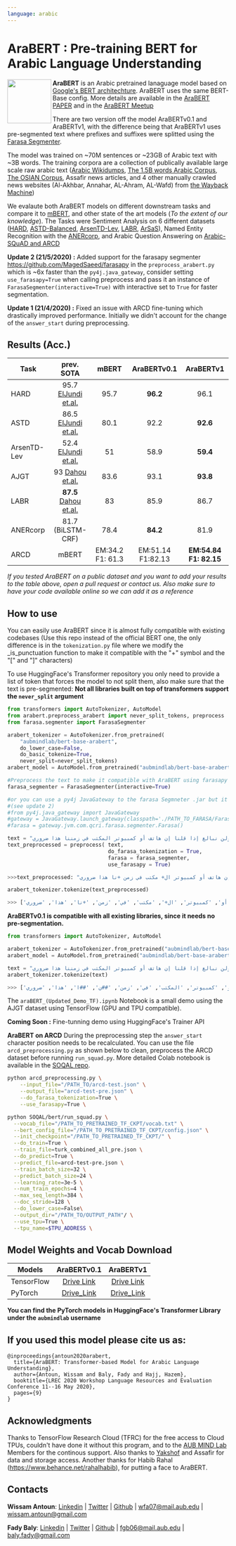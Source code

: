 ```yaml
---
language: arabic
---
```


# AraBERT : Pre-training BERT for Arabic Language Understanding
<img src="https://github.com/aub-mind/arabert/blob/master/arabert_logo.png" width="100" align="left"/>  

**AraBERT** is an Arabic pretrained lanaguage model based on [Google's BERT architechture](https://github.com/google-research/bert). AraBERT uses the same BERT-Base config. More details are available in the [AraBERT PAPER](https://arxiv.org/abs/2003.00104v2) and in the [AraBERT Meetup](https://github.com/WissamAntoun/pydata_khobar_meetup)

There are two version off the model AraBERTv0.1 and AraBERTv1, with the difference being that AraBERTv1 uses pre-segmented text where prefixes and suffixes were splitted using the [Farasa Segmenter](http://alt.qcri.org/farasa/segmenter.html).

The model was trained on ~70M sentences or ~23GB of Arabic text with ~3B words. The training corpora are a collection of publically available large scale raw arabic text ([Arabic Wikidumps](https://archive.org/details/arwiki-20190201), [The 1.5B words Arabic Corpus](https://www.semanticscholar.org/paper/1.5-billion-words-Arabic-Corpus-El-Khair/f3eeef4afb81223df96575adadf808fe7fe440b4), [The OSIAN Corpus](https://www.aclweb.org/anthology/W19-4619), Assafir news articles, and 4 other manually crawled news websites (Al-Akhbar, Annahar, AL-Ahram, AL-Wafd) from [the Wayback Machine](http://web.archive.org/))

We evalaute both AraBERT models on different downstream tasks and compare it to [mBERT]((https://github.com/google-research/bert/blob/master/multilingual.md)), and other state of the art models (*To the extent of our knowledge*). The Tasks were Sentiment Analysis on 6 different datasets ([HARD](https://github.com/elnagara/HARD-Arabic-Dataset), [ASTD-Balanced](https://www.aclweb.org/anthology/D15-1299), [ArsenTD-Lev](https://staff.aub.edu.lb/~we07/Publications/ArSentD-LEV_Sentiment_Corpus.pdf), [LABR](https://github.com/mohamedadaly/LABR), [ArSaS](http://lrec-conf.org/workshops/lrec2018/W30/pdf/22_W30.pdf)), Named Entity Recognition with the [ANERcorp](http://curtis.ml.cmu.edu/w/courses/index.php/ANERcorp), and Arabic Question Answering on [Arabic-SQuAD and ARCD](https://github.com/husseinmozannar/SOQAL)

**Update 2 (21/5/2020) :**
Added support for the farasapy segmenter https://github.com/MagedSaeed/farasapy in the ``preprocess_arabert.py`` which is ~6x faster than the ``py4j.java_gateway``, consider setting ``use_farasapy=True`` when calling preprocess and pass it an instance of ``FarasaSegmenter(interactive=True)`` with interactive set to ``True`` for faster segmentation.

**Update 1 (21/4/2020) :** 
Fixed an issue with ARCD fine-tuning which drastically improved performance. Initially we didn't account for the change of the ```answer_start``` during preprocessing.
## Results (Acc.)
Task | prev. SOTA | mBERT | AraBERTv0.1 | AraBERTv1
---|:---:|:---:|:---:|:---:
HARD |95.7 [ElJundi et.al.](https://www.aclweb.org/anthology/W19-4608/)|95.7|**96.2**|96.1
ASTD |86.5 [ElJundi et.al.](https://www.aclweb.org/anthology/W19-4608/)| 80.1|92.2|**92.6**
ArsenTD-Lev|52.4 [ElJundi et.al.](https://www.aclweb.org/anthology/W19-4608/)|51|58.9|**59.4**
AJGT|93 [Dahou et.al.](https://dl.acm.org/doi/fullHtml/10.1145/3314941)| 83.6|93.1|**93.8**
LABR|**87.5** [Dahou et.al.](https://dl.acm.org/doi/fullHtml/10.1145/3314941)|83|85.9|86.7
ANERcorp|81.7 (BiLSTM-CRF)|78.4|**84.2**|81.9
ARCD|mBERT|EM:34.2 F1: 61.3|EM:51.14 F1:82.13|**EM:54.84 F1: 82.15**

*If you tested AraBERT on a public dataset and you want to add your results to the table above, open a pull request or contact us. Also make sure to have your code available online so we can add it as a reference*

## How to use

You can easily use AraBERT since it is almost fully compatible with existing codebases (Use this repo instead of the official BERT one, the only difference is in the ```tokenization.py``` file where we modify the _is_punctuation function to make it compatible with the "+" symbol and the "[" and "]" characters)

To use HuggingFace's Transformer repository you only need to provide a list of token that forces the model to not split them, also make sure that the text is pre-segmented:
**Not all libraries built on top of transformers support the `never_split` argument**
```python
from transformers import AutoTokenizer, AutoModel
from arabert.preprocess_arabert import never_split_tokens, preprocess
from farasa.segmenter import FarasaSegmenter

arabert_tokenizer = AutoTokenizer.from_pretrained(
    "aubmindlab/bert-base-arabert",
    do_lower_case=False,
    do_basic_tokenize=True,
    never_split=never_split_tokens)
arabert_model = AutoModel.from_pretrained("aubmindlab/bert-base-arabert")

#Preprocess the text to make it compatible with AraBERT using farasapy
farasa_segmenter = FarasaSegmenter(interactive=True)

#or you can use a py4j JavaGateway to the farasa Segmneter .jar but it's slower 
#(see update 2)
#from py4j.java_gateway import JavaGateway
#gateway = JavaGateway.launch_gateway(classpath='./PATH_TO_FARASA/FarasaSegmenterJar.jar')
#farasa = gateway.jvm.com.qcri.farasa.segmenter.Farasa()

text = "ولن نبالغ إذا قلنا إن هاتف أو كمبيوتر المكتب في زمننا هذا ضروري"
text_preprocessed = preprocess( text,
                                do_farasa_tokenization = True,
                                farasa = farasa_segmenter,
                                use_farasapy = True)

>>>text_preprocessed: "و+ لن نبالغ إذا قل +نا إن هاتف أو كمبيوتر ال+ مكتب في زمن +نا هذا ضروري"

arabert_tokenizer.tokenize(text_preprocessed)

>>> ['و+', 'لن', 'نبال', '##غ', 'إذا', 'قل', '+نا', 'إن', 'هاتف', 'أو', 'كمبيوتر', 'ال+', 'مكتب', 'في', 'زمن', '+نا', 'هذا', 'ضروري']
```

**AraBERTv0.1 is compatible with all existing libraries, since it needs no pre-segmentation.**
```python
from transformers import AutoTokenizer, AutoModel

arabert_tokenizer = AutoTokenizer.from_pretrained("aubmindlab/bert-base-arabertv01",do_lower_case=False)
arabert_model = AutoModel.from_pretrained("aubmindlab/bert-base-arabertv01")

text = "ولن نبالغ إذا قلنا إن هاتف أو كمبيوتر المكتب في زمننا هذا ضروري"
arabert_tokenizer.tokenize(text)

>>> ['ولن', 'ن', '##بالغ', 'إذا', 'قلنا', 'إن', 'هاتف', 'أو', 'كمبيوتر', 'المكتب', 'في', 'زمن', '##ن', '##ا', 'هذا', 'ضروري']
```


The ```araBERT_(Updated_Demo_TF).ipynb``` Notebook is a small demo using the AJGT dataset using TensorFlow (GPU and TPU compatible).

**Coming Soon :** Fine-tunning demo using HuggingFace's Trainer API

**AraBERT on ARCD**
During the preprocessing step the ```answer_start``` character position needs to be recalculated. You can use the file ```arcd_preprocessing.py``` as shown below to clean, preprocess the ARCD dataset before running ```run_squad.py```. More detailed Colab notebook is available in the [SOQAL repo](https://github.com/husseinmozannar/SOQAL).
```bash
python arcd_preprocessing.py \
    --input_file="/PATH_TO/arcd-test.json" \
    --output_file="arcd-test-pre.json" \
    --do_farasa_tokenization=True \
    --use_farasapy=True \
```
```bash
python SOQAL/bert/run_squad.py \
  --vocab_file="/PATH_TO_PRETRAINED_TF_CKPT/vocab.txt" \
  --bert_config_file="/PATH_TO_PRETRAINED_TF_CKPT/config.json" \
  --init_checkpoint="/PATH_TO_PRETRAINED_TF_CKPT/" \
  --do_train=True \
  --train_file=turk_combined_all_pre.json \
  --do_predict=True \
  --predict_file=arcd-test-pre.json \
  --train_batch_size=32 \
  --predict_batch_size=24 \
  --learning_rate=3e-5 \
  --num_train_epochs=4 \
  --max_seq_length=384 \
  --doc_stride=128 \
  --do_lower_case=False\
  --output_dir="/PATH_TO/OUTPUT_PATH"/ \
  --use_tpu=True \
  --tpu_name=$TPU_ADDRESS \
```
## Model Weights and Vocab Download
Models | AraBERTv0.1 | AraBERTv1
---|:---:|:---:
TensorFlow|[Drive Link](https://drive.google.com/open?id=1-kVmTUZZ4DP2rzeHNjTPkY8OjnQCpomO) | [Drive Link](https://drive.google.com/open?id=1-d7-9ljKgDJP5mx73uBtio-TuUZCqZnt)
PyTorch| [Drive_Link](https://drive.google.com/open?id=1-_3te42mQCPD8SxwZ3l-VBL7yaJH-IOv)| [Drive_Link](https://drive.google.com/open?id=1-69s6Pxqbi63HOQ1M9wTcr-Ovc6PWLLo)

**You can find the PyTorch models in HuggingFace's Transformer Library under the ```aubmindlab``` username**

## If you used this model please cite us as:
```
@inproceedings{antoun2020arabert,
  title={AraBERT: Transformer-based Model for Arabic Language Understanding},
  author={Antoun, Wissam and Baly, Fady and Hajj, Hazem},
  booktitle={LREC 2020 Workshop Language Resources and Evaluation Conference 11--16 May 2020},
  pages={9}
}
```
## Acknowledgments 
Thanks to TensorFlow Research Cloud (TFRC) for the free access to Cloud TPUs, couldn't have done it without this program, and to the [AUB MIND Lab](https://sites.aub.edu.lb/mindlab/) Members for the continous support. Also thanks to [Yakshof](https://www.yakshof.com/#/) and Assafir for data and storage access. Another thanks for Habib Rahal (https://www.behance.net/rahalhabib), for putting a face to AraBERT.

## Contacts
**Wissam Antoun**: [Linkedin](https://www.linkedin.com/in/giulio-ravasio-3a81a9110/) | [Twitter](https://twitter.com/wissam_antoun) | [Github](https://github.com/WissamAntoun) | <wfa07@mail.aub.edu> | <wissam.antoun@gmail.com>

**Fady Baly**: [Linkedin](https://www.linkedin.com/in/fadybaly/) | [Twitter](https://twitter.com/fadybaly) | [Github](https://github.com/fadybaly) | <fgb06@mail.aub.edu> | <baly.fady@gmail.com>
